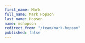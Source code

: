 ```yaml
---
first_name: Mark
full_name: Mark Hopson
last_name: Hopson
name: mchopson
redirect_from: "/team/mark-hopson"
published: false
---
```


